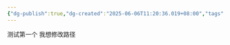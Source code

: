 ```yaml
---
{"dg-publish":true,"dg-created":"2025-06-06T11:20:36.019+08:00","tags":null,"permalink":"/002-知识管理/publish/2025年/5月/测试1/","dgPassFrontmatter":true}
---
```


测试第一个 
我想修改路径
